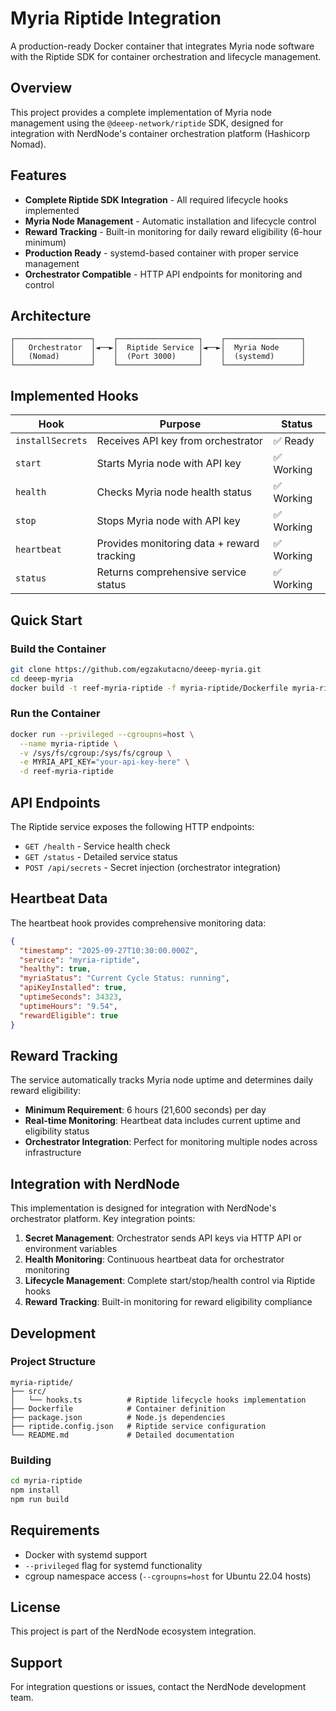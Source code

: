 # Myria Riptide Integration

A production-ready Docker container that integrates Myria node software with the Riptide SDK for container orchestration and lifecycle management.

## Overview

This project provides a complete implementation of Myria node management using the `@deeep-network/riptide` SDK, designed for integration with NerdNode's container orchestration platform (Hashicorp Nomad).

## Features

- **Complete Riptide SDK Integration** - All required lifecycle hooks implemented
- **Myria Node Management** - Automatic installation and lifecycle control
- **Reward Tracking** - Built-in monitoring for daily reward eligibility (6-hour minimum)
- **Production Ready** - systemd-based container with proper service management
- **Orchestrator Compatible** - HTTP API endpoints for monitoring and control

## Architecture

```
┌─────────────────┐    ┌──────────────────┐    ┌─────────────────┐
│   Orchestrator  │◄──►│  Riptide Service │◄──►│  Myria Node     │
│   (Nomad)       │    │  (Port 3000)     │    │  (systemd)      │
└─────────────────┘    └──────────────────┘    └─────────────────┘
```

## Implemented Hooks

| Hook | Purpose | Status |
|------|---------|--------|
| `installSecrets` | Receives API key from orchestrator | ✅ Ready |
| `start` | Starts Myria node with API key | ✅ Working |
| `health` | Checks Myria node health status | ✅ Working |
| `stop` | Stops Myria node with API key | ✅ Working |
| `heartbeat` | Provides monitoring data + reward tracking | ✅ Working |
| `status` | Returns comprehensive service status | ✅ Working |

## Quick Start

### Build the Container

```bash
git clone https://github.com/egzakutacno/deeep-myria.git
cd deeep-myria
docker build -t reef-myria-riptide -f myria-riptide/Dockerfile myria-riptide/
```

### Run the Container

```bash
docker run --privileged --cgroupns=host \
  --name myria-riptide \
  -v /sys/fs/cgroup:/sys/fs/cgroup \
  -e MYRIA_API_KEY="your-api-key-here" \
  -d reef-myria-riptide
```

## API Endpoints

The Riptide service exposes the following HTTP endpoints:

- `GET /health` - Service health check
- `GET /status` - Detailed service status
- `POST /api/secrets` - Secret injection (orchestrator integration)

## Heartbeat Data

The heartbeat hook provides comprehensive monitoring data:

```json
{
  "timestamp": "2025-09-27T10:30:00.000Z",
  "service": "myria-riptide",
  "healthy": true,
  "myriaStatus": "Current Cycle Status: running",
  "apiKeyInstalled": true,
  "uptimeSeconds": 34323,
  "uptimeHours": "9.54",
  "rewardEligible": true
}
```

## Reward Tracking

The service automatically tracks Myria node uptime and determines daily reward eligibility:

- **Minimum Requirement**: 6 hours (21,600 seconds) per day
- **Real-time Monitoring**: Heartbeat data includes current uptime and eligibility status
- **Orchestrator Integration**: Perfect for monitoring multiple nodes across infrastructure

## Integration with NerdNode

This implementation is designed for integration with NerdNode's orchestrator platform. Key integration points:

1. **Secret Management**: Orchestrator sends API keys via HTTP API or environment variables
2. **Health Monitoring**: Continuous heartbeat data for orchestrator monitoring
3. **Lifecycle Management**: Complete start/stop/health control via Riptide hooks
4. **Reward Tracking**: Built-in monitoring for reward eligibility compliance

## Development

### Project Structure

```
myria-riptide/
├── src/
│   └── hooks.ts          # Riptide lifecycle hooks implementation
├── Dockerfile            # Container definition
├── package.json          # Node.js dependencies
├── riptide.config.json   # Riptide service configuration
└── README.md             # Detailed documentation
```

### Building

```bash
cd myria-riptide
npm install
npm run build
```

## Requirements

- Docker with systemd support
- `--privileged` flag for systemd functionality
- cgroup namespace access (`--cgroupns=host` for Ubuntu 22.04 hosts)

## License

This project is part of the NerdNode ecosystem integration.

## Support

For integration questions or issues, contact the NerdNode development team.